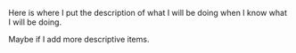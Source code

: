 Here is where I put the description of what I will be doing when I know what I will be doing.

Maybe if I add more descriptive items.